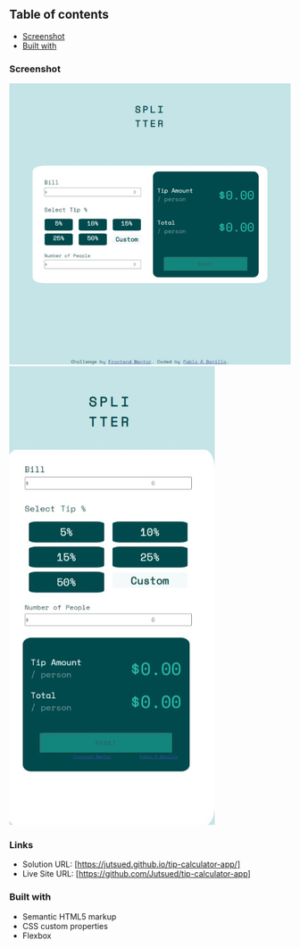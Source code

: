 ## Table of contents
  - [Screenshot](#screenshot)
  - [Built with](#built-with)

### Screenshot

![](./webcapture/full.jpeg)
![](./webcapture/mobile.jpeg)

### Links

- Solution URL: [https://jutsued.github.io/tip-calculator-app/]
- Live Site URL: [https://github.com/Jutsued/tip-calculator-app]

### Built with

- Semantic HTML5 markup
- CSS custom properties
- Flexbox
